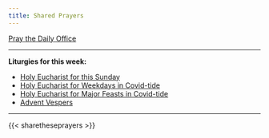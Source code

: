 ```yaml
---
title: Shared Prayers
---
```


[Pray the Daily Office](daily/)

-------------

**Liturgies for this week:**

- [Holy Eucharist for this Sunday](archive/he-current)
- [Holy Eucharist for Weekdays in Covid-tide](archive/he-covid-weekday)
- [Holy Eucharist for Major Feasts in Covid-tide](archive/he-covid-feasts)
- [Advent Vespers](archive/2020/advent-vespers)

------------

{{< sharetheseprayers >}}
